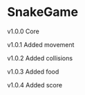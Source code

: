 # SnakeGame
v1.0.0
Core

v1.0.1
Added movement

v1.0.2
Added collisions

v1.0.3
Added food

v1.0.4
Added score